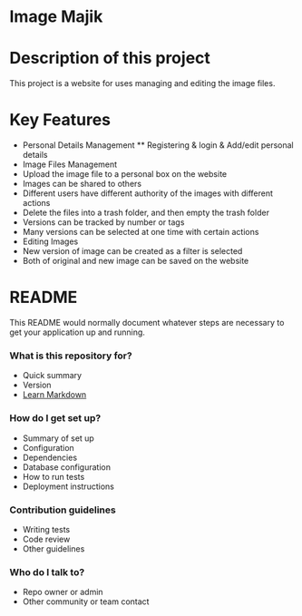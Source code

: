 # Image Majik #

# Description of this project #
This project is a website for uses managing and editing the image files.

# Key Features #
* Personal Details Management
**  Registering & login & Add/edit personal details
* Image Files Management
* Upload the image file to a personal box on the website
* Images can be shared to others
* Different users have different authority of the images with different actions
* Delete the files into a trash folder, and then empty the trash folder
* Versions can be tracked by number or tags
* Many versions can be selected at one time with certain actions
* Editing Images
* New version of image can be created as a filter is selected
* Both of original and new image can be saved on the website


# README #

This README would normally document whatever steps are necessary to get your application up and running.

### What is this repository for? ###

* Quick summary
* Version
* [Learn Markdown](https://bitbucket.org/tutorials/markdowndemo)

### How do I get set up? ###

* Summary of set up
* Configuration
* Dependencies
* Database configuration
* How to run tests
* Deployment instructions

### Contribution guidelines ###

* Writing tests
* Code review
* Other guidelines

### Who do I talk to? ###

* Repo owner or admin
* Other community or team contact